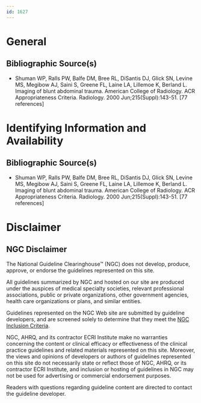 ```yaml
---
id: 1627
---
```


# General

## Bibliographic Source(s)

- Shuman WP, Ralls PW, Balfe DM, Bree RL, DiSantis DJ, Glick SN, Levine MS, Megibow AJ, Saini S, Greene FL, Laine LA, Lillemoe K, Berland L. Imaging of blunt abdominal trauma. American College of Radiology. ACR Appropriateness Criteria. Radiology. 2000 Jun;215(Suppl):143-51. [77 references]

# Identifying Information and Availability

## Bibliographic Source(s)

- Shuman WP, Ralls PW, Balfe DM, Bree RL, DiSantis DJ, Glick SN, Levine MS, Megibow AJ, Saini S, Greene FL, Laine LA, Lillemoe K, Berland L. Imaging of blunt abdominal trauma. American College of Radiology. ACR Appropriateness Criteria. Radiology. 2000 Jun;215(Suppl):143-51. [77 references]

# Disclaimer

## NGC Disclaimer

The National Guideline Clearinghouse™ (NGC) does not develop, produce, approve, or endorse the guidelines represented on this site.

All guidelines summarized by NGC and hosted on our site are produced under the auspices of medical specialty societies, relevant professional associations, public or private organizations, other government agencies, health care organizations or plans, and similar entities.

Guidelines represented on the NGC Web site are submitted by guideline developers, and are screened solely to determine that they meet the [NGC Inclusion Criteria](/help-and-about/summaries/inclusion-criteria).

NGC, AHRQ, and its contractor ECRI Institute make no warranties concerning the content or clinical efficacy or effectiveness of the clinical practice guidelines and related materials represented on this site. Moreover, the views and opinions of developers or authors of guidelines represented on this site do not necessarily state or reflect those of NGC, AHRQ, or its contractor ECRI Institute, and inclusion or hosting of guidelines in NGC may not be used for advertising or commercial endorsement purposes.

Readers with questions regarding guideline content are directed to contact the guideline developer.

